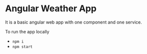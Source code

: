 # Angular Weather App

It is a basic angular web app with one component and one service.

To run the app locally

- `npm i`
- `npm start`
